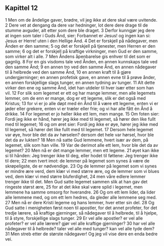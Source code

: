 ## Kapittel 12

1 Men om de åndelige gaver, brødre, vil jeg ikke at dere skal være uvitende.
2 Dere vet at dengang da dere var hedninger, lot dere dere drage til de stumme avguder, alt etter som dere ble draget.
3 Derfor kunngjør jeg dere at ingen som taler i Guds Ånd, sier: Forbannet er Jesus! og ingen kan si: Jesus er Herre! uten i den Hellige Ånd.
4 Det er forskjell på nådegaver, men Ånden er den samme;
5 og det er forskjell på tjenester, men Herren er den samme;
6 og det er forskjell på kraftige virkninger, men Gud er den samme, som virker alt i alle.
7 Men Åndens åpenbarelse gis enhver til det som er gagnlig.
8 For en gis visdoms tale ved Ånden, en annen kunnskaps tale ved den samme Ånd;
9 en annen tro ved den samme Ånd, en annen nådegaver til å helbrede ved den samme Ånd,
10 en annen kraft til å gjøre undergjerninger; en annen profetisk gave, en annen evne til å prøve ånder, en annen forskjellige slags tunger, en annen tydning av tunger.
11 Alt dette virker den ene og samme Ånd, idet han utdeler til hver især etter som han vil.
12 For slik som legemet er ett og har mange lemmer, men alle legemets lemmer, om de enn er mange, dog er ett legeme, slik er det også med Kristus;
13 for vi er jo alle døpt med én Ånd til å være ett legeme, enten vi er jøder eller grekere, enten vi er træler eller frie; og vi har alle fått én Ånd å drikke.
14 For legemet er jo heller ikke ett lem, men mange.
15 Om foten sier: Fordi jeg ikke er hånd, hører jeg ikke med til legemet, så hører den like fullt med til legemet;
16 og om øret sier: Fordi jeg ikke er øye, hører jeg ikke med til legemet, så hører det like fullt med til legemet.
17 Dersom hele legemet var øye, hvor ble det da av hørselen? dersom det hele var hørsel, hvor ble det da av lukten?
18 Men nå satte Gud lemmene, hvert især av dem, på legemet, slik som han ville.
19 Var de derimot alle ett lem, hvor ble det da av legemet?
20 Men nå er det mange lemmer, men ett legeme.
21 øyet kan ikke si til hånden: Jeg trenger ikke til deg, eller hodet til føttene: Jeg trenger ikke til dere;
22 men tvert imot: de lemmer på legemet som synes å være de skrøpeligste, de er nødvendige.
23 Og de lemmer på legemet som vi synes er mindre ære verd, dem klær vi med større ære, og de lemmer som vi blues ved, dem klær vi med større bluferdighet,
24 men våre edlere lemmer trenger ikke til det. Men Gud satte legemet sammen slik at han gav det ringeste størst ære,
25 for at det ikke skal være splid i legemet, men lemmene ha samme omsorg for hverandre.
26 Og om ett lem lider, da lider alle lemmene med, og om ett lem hedres, da gleder alle lemmene seg med.
27 Men nå er dere Kristi legeme og hans lemmer, hver etter sin del.
28 Og Gud satte i menigheten først noen til apostler, for det annet profeter, for det tredje lærere, så kraftige gjerninger, så nådegaver til å helbrede, til å hjelpe, til å styre, forskjellige slags tunger.
29 Er vel alle apostler? er vel alle profeter? er vel alle lærere? gjør vel alle kraftige gjerninger?
30 har vel alle nådegaver til å helbrede? taler vel alle med tunger? kan vel alle tyde dem?
31 Men streb etter de største nådegaver! Og jeg vil vise dere en enda bedre vei.
